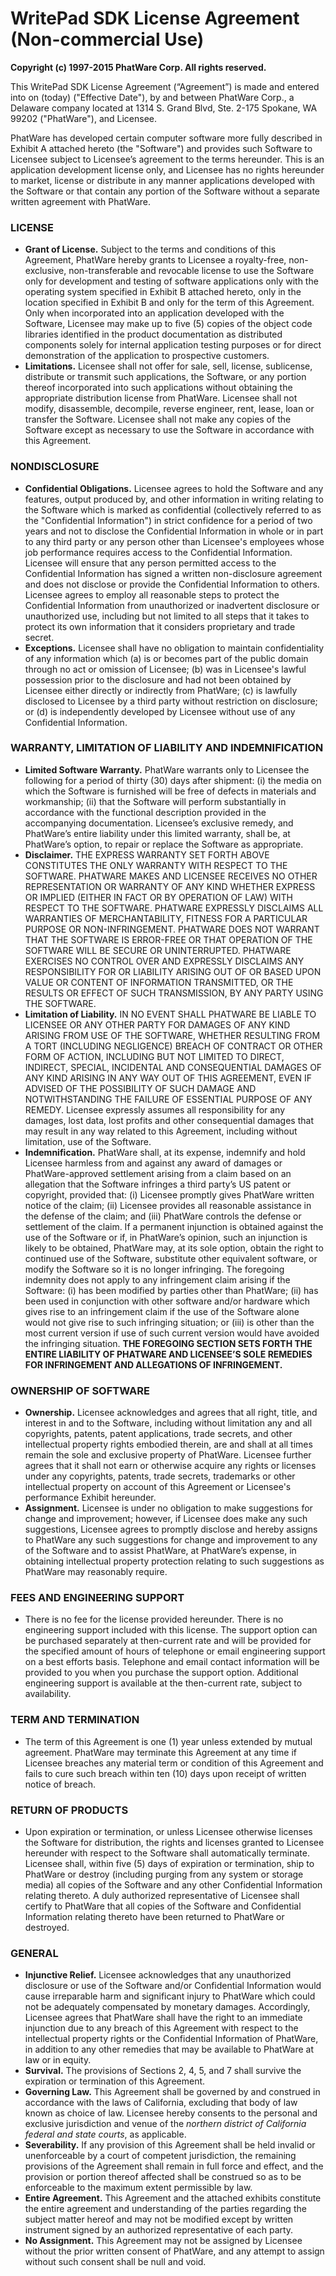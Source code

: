 # WritePad SDK License Agreement (Non-commercial Use)

**Copyright (c) 1997-2015 PhatWare Corp. All rights reserved.**

This WritePad SDK License Agreement (“Agreement”) is made and entered
into on (today) ("Effective Date"), by and between PhatWare Corp.,
a Delaware company located at 1314 S. Grand Blvd, Ste. 2-175 Spokane, WA
99202 ("PhatWare"), and Licensee.

PhatWare has developed certain computer software more fully described in
Exhibit A attached hereto (the "Software") and provides such Software to
Licensee subject to Licensee’s agreement to the terms hereunder. This is
an application development license only, and Licensee has no rights
hereunder to market, license or distribute in any manner applications
developed with the Software or that contain any portion of the Software
without a separate written agreement with PhatWare.

### LICENSE

-   **Grant of License.** Subject to the terms and conditions of this
    Agreement, PhatWare hereby grants to Licensee a royalty-free,
    non-exclusive, non-transferable and revocable license to use the
    Software only for development and testing of software applications
    only with the operating system specified in Exhibit B attached
    hereto, only in the location specified in Exhibit B and only for the
    term of this Agreement. Only when incorporated into an application
    developed with the Software, Licensee may make up to five (5) copies
    of the object code libraries identified in the product documentation
    as distributed components solely for internal application testing
    purposes or for direct demonstration of the application to
    prospective customers.
-   **Limitations.** Licensee shall not offer for sale, sell, license,
    sublicense, distribute or transmit such applications, the Software,
    or any portion thereof incorporated into such applications without
    obtaining the appropriate distribution license from PhatWare.
    Licensee shall not modify, disassemble, decompile, reverse engineer,
    rent, lease, loan or transfer the Software. Licensee shall not make
    any copies of the Software except as necessary to use the Software
    in accordance with this Agreement.

### NONDISCLOSURE

-   **Confidential Obligations.** Licensee agrees to hold the Software and
    any features, output produced by, and other information in writing
    relating to the Software which is marked as confidential
    (collectively referred to as the "Confidential Information") in
    strict confidence for a period of two years and not to disclose the
    Confidential Information in whole or in part to any third party or
    any person other than Licensee's employees whose job performance
    requires access to the Confidential Information. Licensee will
    ensure that any person permitted access to the Confidential
    Information has signed a written non-disclosure agreement and does
    not disclose or provide the Confidential Information to others.
    Licensee agrees to employ all reasonable steps to protect the
    Confidential Information from unauthorized or inadvertent disclosure
    or unauthorized use, including but not limited to all steps that it
    takes to protect its own information that it considers proprietary
    and trade secret.
-   **Exceptions.** Licensee shall have no obligation to maintain
    confidentiality of any information which (a) is or becomes part of
    the public domain through no act or omission of Licensee; (b) was in
    Licensee's lawful possession prior to the disclosure and had not
    been obtained by Licensee either directly or indirectly from
    PhatWare; (c) is lawfully disclosed to Licensee by a third party
    without restriction on disclosure; or (d) is independently developed
    by Licensee without use of any Confidential Information.

### WARRANTY, LIMITATION OF LIABILITY AND INDEMNIFICATION

-   **Limited Software Warranty.** PhatWare warrants only to Licensee the
    following for a period of thirty (30) days after shipment: (i) the
    media on which the Software is furnished will be free of defects in
    materials and workmanship; (ii) that the Software will perform
    substantially in accordance with the functional description provided
    in the accompanying documentation. Licensee’s exclusive remedy, and
    PhatWare’s entire liability under this limited warranty, shall be,
    at PhatWare’s option, to repair or replace the Software as
    appropriate.
-   **Disclaimer.** THE EXPRESS WARRANTY SET FORTH ABOVE CONSTITUTES THE
    ONLY WARRANTY WITH RESPECT TO THE SOFTWARE. PHATWARE MAKES AND
    LICENSEE RECEIVES NO OTHER REPRESENTATION OR WARRANTY OF ANY KIND
    WHETHER EXPRESS OR IMPLIED (EITHER IN FACT OR BY OPERATION OF LAW)
    WITH RESPECT TO THE SOFTWARE. PHATWARE EXPRESSLY DISCLAIMS ALL
    WARRANTIES OF MERCHANTABILITY, FITNESS FOR A PARTICULAR PURPOSE OR
    NON-INFRINGEMENT. PHATWARE DOES NOT WARRANT THAT THE SOFTWARE IS
    ERROR-FREE OR THAT OPERATION OF THE SOFTWARE WILL BE SECURE OR
    UNINTERRUPTED. PHATWARE EXERCISES NO CONTROL OVER AND EXPRESSLY
    DISCLAIMS ANY RESPONSIBILITY FOR OR LIABILITY ARISING OUT OF OR
    BASED UPON VALUE OR CONTENT OF INFORMATION TRANSMITTED, OR THE
    RESULTS OR EFFECT OF SUCH TRANSMISSION, BY ANY PARTY USING THE
    SOFTWARE.
-   **Limitation of Liability.** IN NO EVENT SHALL PHATWARE BE LIABLE TO
    LICENSEE OR ANY OTHER PARTY FOR DAMAGES OF ANY KIND ARISING FROM USE
    OF THE SOFTWARE, WHETHER RESULTING FROM A TORT (INCLUDING
    NEGLIGENCE) BREACH OF CONTRACT OR OTHER FORM OF ACTION, INCLUDING
    BUT NOT LIMITED TO DIRECT, INDIRECT, SPECIAL, INCIDENTAL AND
    CONSEQUENTIAL DAMAGES OF ANY KIND ARISING IN ANY WAY OUT OF THIS
    AGREEMENT, EVEN IF ADVISED OF THE POSSIBILITY OF SUCH DAMAGE AND
    NOTWITHSTANDING THE FAILURE OF ESSENTIAL PURPOSE OF ANY REMEDY.
    Licensee expressly assumes all responsibility for any damages, lost
    data, lost profits and other consequential damages that may result
    in any way related to this Agreement, including without limitation,
    use of the Software.
-   **Indemnification.** PhatWare shall, at its expense, indemnify and hold
    Licensee harmless from and against any award of damages or
    PhatWare-approved settlement arising from a claim based on an
    allegation that the Software infringes a third party’s US patent or
    copyright, provided that: (i) Licensee promptly gives PhatWare
    written notice of the claim; (ii) Licensee provides all reasonable
    assistance in the defense of the claim; and (iii) PhatWare controls
    the defense or settlement of the claim. If a permanent injunction is
    obtained against the use of the Software or if, in PhatWare’s
    opinion, such an injunction is likely to be obtained, PhatWare may,
    at its sole option, obtain the right to continued use of the
    Software, substitute other equivalent software, or modify the
    Software so it is no longer infringing. The foregoing indemnity does
    not apply to any infringement claim arising if the Software: (i) has
    been modified by parties other than PhatWare; (ii) has been used in
    conjunction with other software and/or hardware which gives rise to
    an infringement claim if the use of the Software alone would not
    give rise to such infringing situation; or (iii) is other than the
    most current version if use of such current version would have
    avoided the infringing situation. **THE FOREGOING SECTION SETS FORTH
    THE ENTIRE LIABILITY OF PHATWARE AND LICENSEE’S SOLE REMEDIES FOR
    INFRINGEMENT AND ALLEGATIONS OF INFRINGEMENT.**

### OWNERSHIP OF SOFTWARE

-   **Ownership.** Licensee acknowledges and agrees that all right, title,
    and interest in and to the Software, including without limitation
    any and all copyrights, patents, patent applications, trade secrets,
    and other intellectual property rights embodied therein, are and
    shall at all times remain the sole and exclusive property of
    PhatWare. Licensee further agrees that it shall not earn or
    otherwise acquire any rights or licenses under any copyrights,
    patents, trade secrets, trademarks or other intellectual property on
    account of this Agreement or Licensee's performance Exhibit
    hereunder.
-   **Assignment.** Licensee is under no obligation to make suggestions for
    change and improvement; however, if Licensee does make any such
    suggestions, Licensee agrees to promptly disclose and hereby assigns
    to PhatWare any such suggestions for change and improvement to any
    of the Software and to assist PhatWare, at PhatWare’s expense, in
    obtaining intellectual property protection relating to such
    suggestions as PhatWare may reasonably require.

### FEES AND ENGINEERING SUPPORT

-   There is no fee for the license provided hereunder. There is no engineering
    support included with this license. The support option can be purchased separately
    at then-current rate and will be provided for the specified amount of hours of telephone or email
    engineering support on a best efforts basis. Telephone and email contact information will be provided
    to you when you purchase the support option. Additional engineering support is available at the
    then-current rate, subject to availability.

### TERM AND TERMINATION

-   The term of this Agreement is one (1) year unless extended by mutual
    agreement. PhatWare may terminate this Agreement at any time if
    Licensee breaches any material term or condition of this Agreement
    and fails to cure such breach within ten (10) days upon receipt of
    written notice of breach.

### RETURN OF PRODUCTS

-   Upon expiration or termination, or unless Licensee otherwise
    licenses the Software for distribution, the rights and licenses
    granted to Licensee hereunder with respect to the Software shall
    automatically terminate. Licensee shall, within five (5) days of
    expiration or termination, ship to PhatWare or destroy (including
    purging from any system or storage media) all copies of the Software
    and any other Confidential Information relating thereto. A duly
    authorized representative of Licensee shall certify to PhatWare that
    all copies of the Software and Confidential Information relating
    thereto have been returned to PhatWare or destroyed.

### GENERAL

-   **Injunctive Relief.** Licensee acknowledges that any unauthorized
    disclosure or use of the Software and/or Confidential Information
    would cause irreparable harm and significant injury to PhatWare
    which could not be adequately compensated by monetary damages.
    Accordingly, Licensee agrees that PhatWare shall have the right to
    an immediate injunction due to any breach of this Agreement with
    respect to the intellectual property rights or the Confidential
    Information of PhatWare, in addition to any other remedies that may
    be available to PhatWare at law or in equity.
-   **Survival.** The provisions of Sections 2, 4, 5, and 7 shall survive
    the expiration or termination of this Agreement.
-   **Governing Law.** This Agreement shall be governed by and construed in
    accordance with the laws of California, excluding that body of law
    known as choice of law. Licensee hereby consents to the personal and
    exclusive jurisdiction and venue of the *northern district of
    California federal and state courts*, as applicable.
-   **Severability.** If any provision of this Agreement shall be held
    invalid or unenforceable by a court of competent jurisdiction, the
    remaining provisions of the Agreement shall remain in full force and
    effect, and the provision or portion thereof affected shall be
    construed so as to be enforceable to the maximum extent permissible
    by law.
-   **Entire Agreement.** This Agreement and the attached exhibits
    constitute the entire agreement and understanding of the parties
    regarding the subject matter hereof and may not be modified except
    by written instrument signed by an authorized representative of each
    party.
-   **No Assignment.** This Agreement may not be assigned by Licensee
    without the prior written consent of PhatWare, and any attempt to
    assign without such consent shall be null and void.

